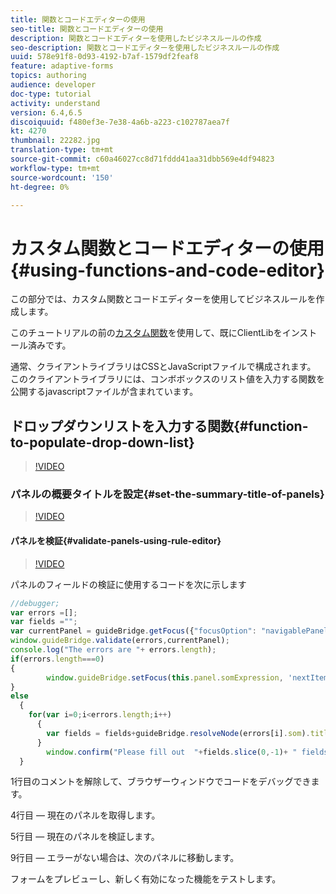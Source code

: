 ```yaml
---
title: 関数とコードエディターの使用
seo-title: 関数とコードエディターの使用
description: 関数とコードエディターを使用したビジネスルールの作成
seo-description: 関数とコードエディターを使用したビジネスルールの作成
uuid: 578e91f8-0d93-4192-b7af-1579df2feaf8
feature: adaptive-forms
topics: authoring
audience: developer
doc-type: tutorial
activity: understand
version: 6.4,6.5
discoiquuid: f480ef3e-7e38-4a6b-a223-c102787aea7f
kt: 4270
thumbnail: 22282.jpg
translation-type: tm+mt
source-git-commit: c60a46027cc8d71fddd41aa31dbb569e4df94823
workflow-type: tm+mt
source-wordcount: '150'
ht-degree: 0%

---
```



# カスタム関数とコードエディターの使用{#using-functions-and-code-editor}

この部分では、カスタム関数とコードエディターを使用してビジネスルールを作成します。

このチュートリアルの前の[カスタム関数](assets/client-libs-and-logo.zip)を使用して、既にClientLibをインストール済みです。

通常、クライアントライブラリはCSSとJavaScriptファイルで構成されます。 このクライアントライブラリには、コンボボックスのリスト値を入力する関数を公開するjavascriptファイルが含まれています。


## ドロップダウンリストを入力する関数{#function-to-populate-drop-down-list}

>[!VIDEO](https://video.tv.adobe.com/v/22282?quality=9&learn=on)

### パネルの概要タイトルを設定{#set-the-summary-title-of-panels}

>[!VIDEO](https://video.tv.adobe.com/v/28387?quality=9&learn=on)

#### パネルを検証{#validate-panels-using-rule-editor}

>[!VIDEO](https://video.tv.adobe.com/v/28409?quality=9&learn=on)

パネルのフィールドの検証に使用するコードを次に示します

```javascript
//debugger;
var errors =[];
var fields ="";
var currentPanel = guideBridge.getFocus({"focusOption": "navigablePanel"});
window.guideBridge.validate(errors,currentPanel);
console.log("The errors are "+ errors.length);
if(errors.length===0)
{
        window.guideBridge.setFocus(this.panel.somExpression, 'nextItem', true);
}
else
  {
    for(var i=0;i<errors.length;i++)
      {
        var fields = fields+guideBridge.resolveNode(errors[i].som).title+" , ";
      }
        window.confirm("Please fill out  "+fields.slice(0,-1)+ " fields");
  }
```

1行目のコメントを解除して、ブラウザーウィンドウでコードをデバッグできます。

4行目 — 現在のパネルを取得します。

5行目 — 現在のパネルを検証します。

9行目 — エラーがない場合は、次のパネルに移動します。

フォームをプレビューし、新しく有効になった機能をテストします。
